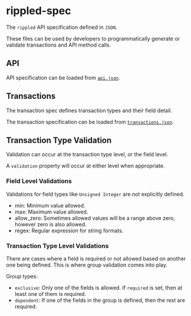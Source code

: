 rippled-spec
============

The `rippled` API specification defined in `JSON`.

These files can be used by developers to programmatically generate or validate transactions and API method calls.

## API

API specification can be loaded from [`api.json`](spec/transactions.json).

## Transactions

The transaction spec defines transaction types and their field detail.

The transaction specification can be loaded from [`transactions.json`](spec/transactions.json).

## Transaction Type Validation

Validation can occur at the transaction type level, or the field level.

A `validation` property will occur at either level when appropriate.

### Field Level Validations

Validations for field types like `Unsigned Integer` are not explicitly defined.

- min: Minimum value allowed.
- max: Maximum value allowed.
- allow_zero: Sometimes allowed values will be a range above zero, however zero is also allowed.
- regex: Regular expression for string formats.


### Transaction Type Level Validations

There are cases where a field is required or not allowed based on another one being defined. This is where group
validation comes into play.

Group types:
- `exclusive`: Only one of the fields is allowed. If `required` is set, then at least one of them is required.
- `dependent`: If one of the fields in the group is defined, then the rest are required.